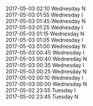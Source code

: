 2017-05-03 02:10 Wednesday  N  
2017-05-03 01:55 Wednesday  I  
2017-05-03 01:45 Wednesday  N  
2017-05-03 01:25 Wednesday  I  
2017-05-03 01:15 Wednesday  N  
2017-05-03 01:05 Wednesday  I  
2017-05-03 01:00 Wednesday  N  
2017-05-03 00:45 Wednesday  I  
2017-05-03 00:40 Wednesday  N  
2017-05-03 00:35 Wednesday  I  
2017-05-03 00:25 Wednesday  N  
2017-05-03 00:10 Wednesday  I  
2017-05-03 00:00 Wednesday  N  
2017-05-02 23:55 Tuesday  I  
2017-05-02 23:45 Tuesday  N  
